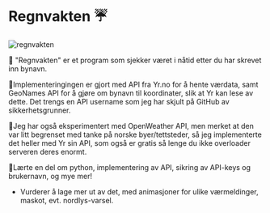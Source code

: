 # Regnvakten ☔

![regnvakten](https://github.com/h669798/Regnvakten/assets/98986354/feafc8f3-e217-4c79-9a1a-7018369f58e3)

🔷 "Regnvakten" er et program som sjekker været i nåtid etter du har skrevet inn bynavn.

🔹Implementeringingen er gjort med API fra Yr.no for å hente værdata, samt GeoNames API for å gjøre om bynavn til koordinater,
slik at Yr kan lese av dette. Det trengs en API username som jeg har skjult på GitHub av sikkerhetsgrunner.

🔹Jeg har også eksperimentert med OpenWeather API, men merket at den var litt begrenset med tanke på norske byer/tettsteder,
så jeg implementerte det heller med Yr sin API, som også er gratis så lenge du ikke overloader serveren deres enormt.

🔹Lærte en del om python, implementering av API, sikring av API-keys og brukernavn, og mye mer!

- Vurderer å lage mer ut av det, med animasjoner for ulike værmeldinger, maskot, evt. nordlys-varsel.